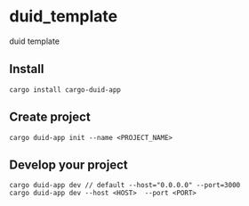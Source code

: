 # duid_template
duid template


## Install  
```  
cargo install cargo-duid-app  
```  
  
## Create project  
```  
cargo duid-app init --name <PROJECT_NAME>  
```  
  
  ## Develop your project  
```  
cargo duid-app dev // default --host="0.0.0.0" --port=3000
cargo duid-app dev --host <HOST>  --port <PORT>
```  